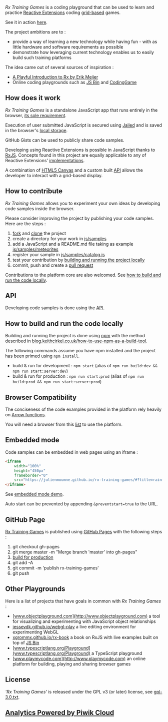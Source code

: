 *Rx Training Games* is a coding playground that can be used to 
learn and practice [Reactive Extensions](http://reactivex.io/) coding [grid-based](API.md) games.

See it in action [here](https://julienmoumne.github.io/rx-training-games).

The project ambitions are to :

 * provide a way of learning a new technology while having fun - with as little hardware and software requirements as possible
 * demonstrate how leveraging current technology enables us to easily build such training platforms  

The idea came out of several sources of inspiration :
 
 * [A Playful Introduction to Rx by Erik Meijer](https://youtu.be/WKore-AkisY) 
 * Online coding playgrounds such as [JS Bin](https://jsbin.com) and [CodingGame](https://www.codingame.com)

 
## How does it work

*Rx Training Games* is a standalone JavaScript app that runs entirely in the browser, [its sole requirement](#browser-compatibility).

Execution of user submitted JavaScript is secured using [Jailed](https://github.com/asvd/jailed)
and is saved in the browser's [local storage](https://developer.mozilla.org/en-US/docs/Web/API/Web_Storage_API).

GitHub Gists can be used to publicly share code samples.

Developing using Reactive Extensions is possible in JavaScript thanks to [RxJS](https://github.com/Reactive-Extensions/RxJS).
Concepts found in this project are equally applicable to any of Reactive Extensions' [implementations](http://reactivex.io/languages.html).
 
A combination of [HTML5 Canvas](https://developer.mozilla.org/en-US/docs/Web/API/Canvas_API) and a custom built [API](API.md)
allows the developer to interact with a grid-based display.
 

## How to contribute
 
*Rx Training Games* allows you to experiment your own ideas by developing code samples inside the browser.
 
Please consider improving the project by publishing your code samples. Here are the steps :

 1. [fork](https://help.github.com/articles/fork-a-repo) and [clone](https://help.github.com/articles/cloning-a-repository/) the project
 2. create a directory for your work in [js/samples](js/samples)
 3. add a JavaScript and a README.md file taking as example [js/samples/meteorites](js/samples/meteorites)
 4. register your sample in [js/samples/catalog.js](js/samples/catalog.js)
 5. test your contribution by [building and running the project locally](#how-to-build-and-run-the-code-locally) 
 6. commit, push and create a [pull request](https://help.github.com/articles/using-pull-requests)

Contributions to the platform core are also welcomed. See [how to build and run the code locally](#how-to-build-and-run-the-code-locally).


## API

Developing code samples is done using the [API](API.md).


## How to build and run the code locally

Building and running the project is done using [npm](https://www.npmjs.com/) with the method described in
[blog.keithcirkel.co.uk/how-to-use-npm-as-a-build-tool](http://blog.keithcirkel.co.uk/how-to-use-npm-as-a-build-tool).

The following commands assume you have npm installed and the project has been primed using `npm install`.
  
 *  build & run for development : `npm start` (alias of `npm run build:dev && npm run start:server:dev`)
 *  build & run for production : `npm run start:prod` (alias of `npm run build:prod && npm run start:server:prod`)


## Browser Compatibility

The conciseness of the code examples provided in the platform rely heavily on 
[Arrow functions](https://developer.mozilla.org/en-US/docs/Web/JavaScript/Reference/Functions/Arrow_functions).

You will need a browser from this [list](http://caniuse.com/#feat=arrow-functions) to use the platform.

## Embedded mode

Code samples can be embedded in web pages using an iframe :

```html
<iframe
    width="100%"
    height="450px"
    frameborder="0"
    src="https://julienmoumne.github.io/rx-training-games/#?title=rain-using-state">
</iframe>
```

See [embedded mode demo](https://julienmoumne.github.io/rx-training-games/embedded-demo).

Auto start can be prevented by appending `&preventstart=true` to the URL.


## GitHub Page

[Rx Training Games](https://julienmoumne.github.io/rx-training-games) is published using
[GitHub Pages](https://pages.github.com/) with the following steps :
 
 1. git checkout gh-pages
 2. git merge master -m "Merge branch 'master' into gh-pages" 
 3. [build for production](#how-to-build-and-run-the-code-locally)
 4. git add -A
 5. git commit -m 'publish rx-training-games'
 6. git push
 

## Other Playgrounds

Here is a list of projects that have goals in common with *Rx Training Games* :

 * [www.objectplayground.com](http://www.objectplayground.com) a tool for visualizing and experimenting with JavaScript object relationships
 * [jessevdk.github.io/webgl-play](http://jessevdk.github.io/webgl-play/) a live editing environment for experimenting WebGL
 * [xgrommx.github.io/rx-book](http://xgrommx.github.io/rx-book) a book on RxJS with live examples built on top of [JS Bin](https://jsbin.com)
 * [www.typescriptlang.org/Playground](www.typescriptlang.org/Playground) a TypeScript playground
 * [www.playmycode.com](http://www.playmycode.com) an online platform for building, playing and sharing browser games

## License

*'Rx Training Games'* is released under the GPL v3 (or later) license, see [gpl-3.0.txt](misc/gpl-3.0.txt).

## [Analytics Powered by Piwik Cloud](https://rx-training-games.piwik.pro)